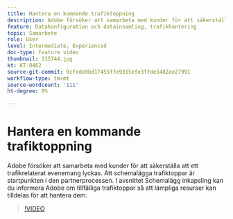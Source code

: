 ```yaml
---
title: Hantera en kommande trafiktoppning
description: Adobe försöker att samarbeta med kunder för att säkerställa att ett trafikrelaterat evenemang lyckas. Att schemalägga trafiktoppar är startpunkten i den partnerprocessen. I avsnittet Schemalägg inkapsling kan du informera Adobe om tillfälliga trafiktoppar så att lämpliga resurser kan tilldelas för att hantera dem.
feature: Datakonfiguration och datainsamling, trafikhantering
topic: Samarbete
role: User
level: Intermediate, Experienced
doc-type: feature video
thumbnail: 335744.jpg
kt: KT-8462
source-git-commit: 9cfeda9bd17455ffe9315efe3ffde5482ae27991
workflow-type: tm+mt
source-wordcount: '111'
ht-degree: 0%

---
```



# Hantera en kommande trafiktoppning

Adobe försöker att samarbeta med kunder för att säkerställa att ett trafikrelaterat evenemang lyckas. Att schemalägga trafiktoppar är startpunkten i den partnerprocessen. I avsnittet Schemalägg inkapsling kan du informera Adobe om tillfälliga trafiktoppar så att lämpliga resurser kan tilldelas för att hantera dem.


>[!VIDEO](https://video.tv.adobe.com/v/335744/?quality=12&learn=on)